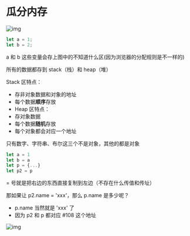 # 瓜分内存

![img](https://cdn.nlark.com/yuque/0/2021/png/21638555/1622188166966-ba417985-febd-4fc5-96ae-7e55e04bf2e8.png)

```javascript
let a = 1;
let b = 2;
```

a 和 b 这些变量会存上图中的不知道什么区(因为浏览器的分配规则是不一样的)

所有的数据都存到 stack（栈）和 heap（堆）

Stack 区特点：
- 存非对象数据和对象的地址
- 每个数据**顺序**存放
- 
  Heap 区特点：
- 存对象数据
- 每个数据**随机**存放
- 每个对象都会对应一个地址

只有数字、字符串、布尔这三个不是对象，其他的都是对象

```javascript
let a = 1
let b = a
let p = {...}
let p2 = p
```

= 号就是把右边的东西直接复制到左边（不存在什么传值和传址）

那如果让 p2.name = 'xxx'，那么 p.name 是多少呢？
- p.name 当然就是 'xxx' 了
- 因为 p2 和 p 都对应 #108 这个地址

![img](https://cdn.nlark.com/yuque/0/2021/png/21638555/1631286472830-862eb9dd-37fe-4930-8956-cae4c497fe70.png)
